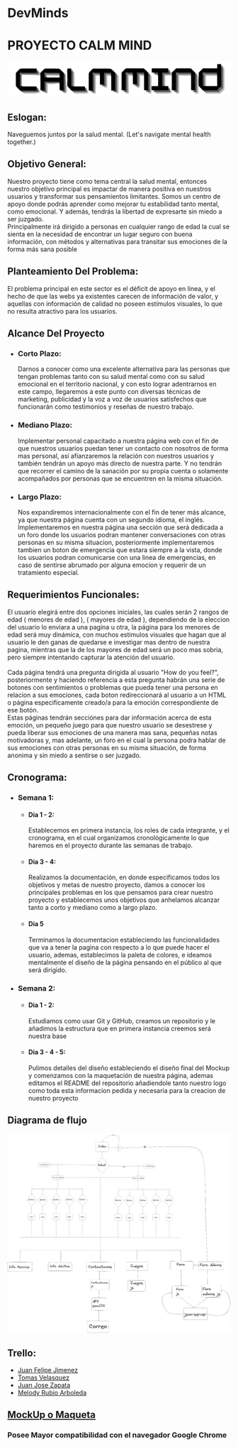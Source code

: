 # DevMinds

<h1>PROYECTO CALM MIND</h1>

<img src='img/calmMindBlack.png'>


<h2>Eslogan:</h2>
<p>Naveguemos juntos por la salud mental. (Let's navigate mental health together.)</p>



<h2>Objetivo General:</h2>
<p>Nuestro proyecto tiene como tema central la salud mental, entonces nuestro objetivo principal es impactar de manera positiva en nuestros usuarios y transformar sus pensamientos limitantes. Somos un centro de apoyo donde podrás aprender como mejorar tu estabilidad tanto mental, como emocional. Y además, tendrás la libertad de expresarte sin miedo a ser juzgado.<br>Principalmente irá dirigido a personas en cualquier rango de edad la cual se sienta en la necesidad de encontrar un lugar seguro con buena información, con métodos y alternativas para transitar sus emociones de la forma más sana posible</p>


<h2>Planteamiento Del Problema:</h2>
<p>
El problema principal en este sector es el déficit de apoyo en línea, y el hecho de que las webs ya existentes carecen de información de valor, y aquellas con información de calidad no poseen estímulos visuales, lo que no resulta atractivo para los usuarios.</p>



<h2>Alcance Del Proyecto</h2>
<ul>
    <li>
        <h3>Corto Plazo:</h3>
        <p>Darnos a conocer como una excelente alternativa para las personas que tengan problemas tanto con su salud mental como con su salud emocional en el territorio nacional, y con esto lograr adentrarnos en este campo, llegaremos a este punto con diversas técnicas de marketing, publicidad y la voz a voz de usuarios satisfechos que funcionarán como testimonios y reseñas de nuestro trabajo.</p>
    </li>
</ul>
<ul>
    <li>
        <h3>Mediano Plazo: </h3>
        <p>Implementar personal capacitado a nuestra página web con el fin de que nuestros usuarios puedan tener un contacto con nosotros de forma mas personal, así afianzaremos la relación con nuestros usuarios y también tendrán un apoyo más directo de nuestra parte. Y no tendrán que recorrer el camino de la sanación por su propia cuenta o solamente acompañados por personas que se encuentren en la misma situación.</p>
    </li>
</ul>
<ul>
    <li>
        <h3>Largo Plazo: </h3>
        <p>Nos expandiremos internacionalmente con el fin de tener más alcance, ya que nuestra página cuenta con un segundo idioma, el inglés.<br>
        Implementaremos en nuestra página una sección que será dedicada a un foro donde los usuarios podran mantener conversaciones con otras personas en su misma situacion, posteriormente implementaremos tambien un boton de emergencia que estara siempre a la vista, donde los usuarios podran comunicarse con una linea de emergencias, en caso de sentirse abrumado por alguna emocion y requerir de un tratamiento especial.</p>
    </li>
</ul>



<h2>Requerimientos Funcionales:</h2>
<p>El usuario elegirá entre dos opciones iniciales, las cuales serán 2 rangos de edad ( menores de edad ), ( mayores de edad ), dependiendo de la eleccion del usuario lo enviara a una pagina u otra, la página para los menores de edad será muy dinámica, con muchos estimulos visuales que hagan que al usuario le den ganas de quedarse e investigar mas dentro de nuestra pagina, mientras que la de los mayores de edad será un poco mas sobria, pero siempre intentando capturar la atención del usuario.<br> <br>
Cada página tendrá una pregunta dirigida al usuario "How do you feel?", posteriormente y haciendo referencia a esta pregunta habrán una serie de botones con sentimientos o problemas que pueda tener una persona en relacion a sus emociones, cada boton redireccionará al usuario a un HTML o página especificamente creado/a para la emoción correspondiente de ese botón.<br>
Estas páginas tendrán secciónes para dar información acerca de esta emoción, un pequeño juego para que nuestro usuario se desestrese y pueda liberar sus emociones de una manera mas sana, pequeñas notas motivadoras y, mas adelante, un foro en el cual la persona podra hablar de sus emociones con otras personas en su misma situación, de forma anonima y sin miedo a sentirse o ser juzgado.
</p>


<h2>Cronograma:</h2>
<ul>
    <li>
        <h3>Semana 1:</h3>
        <ul>
            <li>
                <h4>Dia 1 - 2:</h4>
                <p>Establecemos en primera instancia, los roles de cada integrante, y el cronograma, en el cual organizamos cronológicamente lo que haremos en el proyecto durante las semanas de trabajo.</p>
            </li>
            <li>
                <h4>Dia 3 - 4:</h4>
                <p>Realizamos la documentación, en donde especificamos todos los objetivos y metas de nuestro proyecto, damos a conocer los principales problemas en los que pensamos para crear nuestro proyecto y establecemos unos objetivos que anhelamos alcanzar tanto a corto y mediano como a largo plazo.</p>
            </li>
            <li>
                <h4>Dia 5</h4>
                <p>Terminamos la documentacion estableciendo las funcionalidades que va a tener la pagina con respecto a lo que puede hacer el usuario, ademas, establecimos la paleta de colores, e ideamos mentalmente el diseño de la página pensando en el público al que será dirigido.</p>
            </li>
        </ul>
    </li>
</ul>
<ul>
    <li>
        <h3>Semana 2:</h3>
        <ul>
            <li>
                <h4>Dia 1 - 2:</h4>
                <p>Estudiamos como usar Git y GitHub, creamos un repositorio y le añadimos la estructura que en primera instancia creemos será nuestra base</p>
            </li>
            <li>
                <h4>Dia 3 - 4 - 5:</h4>
                <p>Pulimos detalles del diseño estableciendo el diseño final del Mockup y comenzamos con la maquetación de nuestra página, ademas editamos el README del repositorio añadiendole tanto nuestro logo como toda esta informacion pedida y necesaria para la creacion de nuestro proyecto</p>
            </li>
        </ul>
    </li>
</ul>
<h2>Diagrama de flujo</h2>
<img src="img/WhatsApp Image 2024-05-29 at 5.45.35 PM.jpeg">


<h2>Trello: </h2>
<ul>
    <li> <a href="https://trello.com/invite/b/zNjwBtsm/ATTIfdc35c0a559a77f2b2c0e50bb30c911a8D762337/proyecto-calm-mind">Juan Felipe Jimenez</a></li>
    <li><a href="https://trello.com/invite/b/aJl0I3nF/ATTIb2cc100e981cae208ad79780b337c20e52801737/proyecto-calm-mind">Tomas Velasquez</a></li>
    <li><a href="https://trello.com/invite/b/pfv0n3uE/ATTId272b7b01bf8e0aa10079a43e237656d23AAEFA6/proyecto-calm-mind">Juan Jose Zapata</a></li>
    <li><a href="https://trello.com/invite/b/1abYCGQQ/ATTIc11526fd3a1f4aaf5673de539fd051673A8D53C0/calm-mind">Melody Rubio Arboleda</a></li>
</ul>

<h2><a href="https://www.canva.com/design/DAGFday-XK8/HtsfE12G4S2adfbY_dnHGQ/edit">MockUp o Maqueta</a></h2>

<h3>Posee Mayor compatibilidad con el navegador Google Chrome</h3>